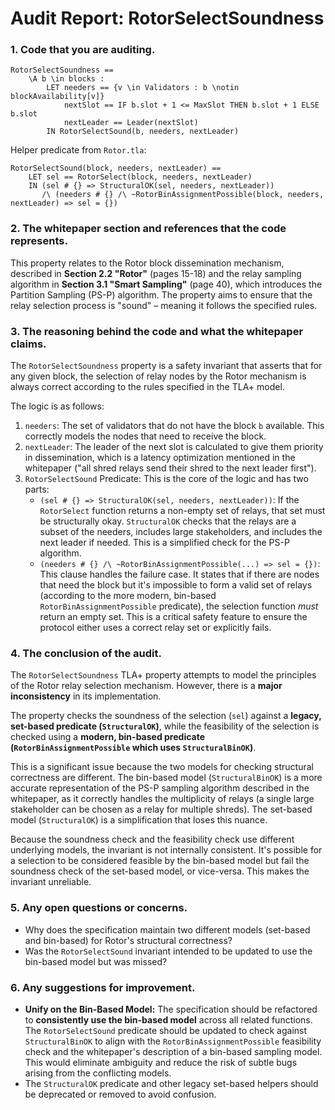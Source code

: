 # Audit Report: RotorSelectSoundness

### 1. Code that you are auditing.
```tla
RotorSelectSoundness ==
    \A b \in blocks :
        LET needers == {v \in Validators : b \notin blockAvailability[v]}
            nextSlot == IF b.slot + 1 <= MaxSlot THEN b.slot + 1 ELSE b.slot
            nextLeader == Leader(nextSlot)
        IN RotorSelectSound(b, needers, nextLeader)
```
Helper predicate from `Rotor.tla`:
```tla
RotorSelectSound(block, needers, nextLeader) ==
    LET sel == RotorSelect(block, needers, nextLeader)
    IN (sel # {} => StructuralOK(sel, needers, nextLeader))
       /\ (needers # {} /\ ~RotorBinAssignmentPossible(block, needers, nextLeader) => sel = {})
```

### 2. The whitepaper section and references that the code represents.

This property relates to the Rotor block dissemination mechanism, described in **Section 2.2 "Rotor"** (pages 15-18) and the relay sampling algorithm in **Section 3.1 "Smart Sampling"** (page 40), which introduces the Partition Sampling (PS-P) algorithm. The property aims to ensure that the relay selection process is "sound" – meaning it follows the specified rules.

### 3. The reasoning behind the code and what the whitepaper claims.

The `RotorSelectSoundness` property is a safety invariant that asserts that for any given block, the selection of relay nodes by the Rotor mechanism is always correct according to the rules specified in the TLA+ model.

The logic is as follows:
1.  `needers`: The set of validators that do not have the block `b` available. This correctly models the nodes that need to receive the block.
2.  `nextLeader`: The leader of the next slot is calculated to give them priority in dissemination, which is a latency optimization mentioned in the whitepaper ("all shred relays send their shred to the next leader first").
3.  `RotorSelectSound` Predicate: This is the core of the logic and has two parts:
    *   `(sel # {} => StructuralOK(sel, needers, nextLeader))`: If the `RotorSelect` function returns a non-empty set of relays, that set must be structurally okay. `StructuralOK` checks that the relays are a subset of the needers, includes large stakeholders, and includes the next leader if needed. This is a simplified check for the PS-P algorithm.
    *   `(needers # {} /\ ~RotorBinAssignmentPossible(...) => sel = {})`: This clause handles the failure case. It states that if there are nodes that need the block but it's impossible to form a valid set of relays (according to the more modern, bin-based `RotorBinAssignmentPossible` predicate), the selection function *must* return an empty set. This is a critical safety feature to ensure the protocol either uses a correct relay set or explicitly fails.

### 4. The conclusion of the audit.

The `RotorSelectSoundness` TLA+ property attempts to model the principles of the Rotor relay selection mechanism. However, there is a **major inconsistency** in its implementation.

The property checks the soundness of the selection (`sel`) against a **legacy, set-based predicate (`StructuralOK`)**, while the feasibility of the selection is checked using a **modern, bin-based predicate (`RotorBinAssignmentPossible` which uses `StructuralBinOK`)**.

This is a significant issue because the two models for checking structural correctness are different. The bin-based model (`StructuralBinOK`) is a more accurate representation of the PS-P sampling algorithm described in the whitepaper, as it correctly handles the multiplicity of relays (a single large stakeholder can be chosen as a relay for multiple shreds). The set-based model (`StructuralOK`) is a simplification that loses this nuance.

Because the soundness check and the feasibility check use different underlying models, the invariant is not internally consistent. It's possible for a selection to be considered feasible by the bin-based model but fail the soundness check of the set-based model, or vice-versa. This makes the invariant unreliable.

### 5. Any open questions or concerns.

*   Why does the specification maintain two different models (set-based and bin-based) for Rotor's structural correctness?
*   Was the `RotorSelectSound` invariant intended to be updated to use the bin-based model but was missed?

### 6. Any suggestions for improvement.

*   **Unify on the Bin-Based Model:** The specification should be refactored to **consistently use the bin-based model** across all related functions. The `RotorSelectSound` predicate should be updated to check against `StructuralBinOK` to align with the `RotorBinAssignmentPossible` feasibility check and the whitepaper's description of a bin-based sampling model. This would eliminate ambiguity and reduce the risk of subtle bugs arising from the conflicting models.
*   The `StructuralOK` predicate and other legacy set-based helpers should be deprecated or removed to avoid confusion.

